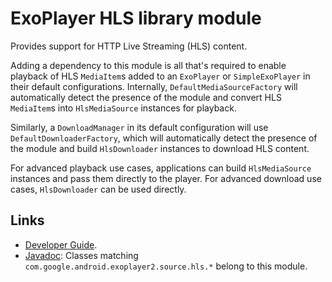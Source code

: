 # ExoPlayer HLS library module #

Provides support for HTTP Live Streaming (HLS) content.

Adding a dependency to this module is all that's required to enable playback of
HLS `MediaItem`s added to an `ExoPlayer` or `SimpleExoPlayer` in their default
configurations. Internally, `DefaultMediaSourceFactory` will automatically
detect the presence of the module and convert HLS `MediaItem`s into
`HlsMediaSource` instances for playback.

Similarly, a `DownloadManager` in its default configuration will use
`DefaultDownloaderFactory`, which will automatically detect the presence of
the module and build `HlsDownloader` instances to download HLS content.

For advanced playback use cases, applications can build `HlsMediaSource`
instances and pass them directly to the player. For advanced download use cases,
`HlsDownloader` can be used directly.

## Links ##

*   [Developer Guide][].
*   [Javadoc][]: Classes matching `com.google.android.exoplayer2.source.hls.*` belong to
    this module.

[Developer Guide]: https://exoplayer.dev/hls.html
[Javadoc]: https://exoplayer.dev/doc/reference/index.html
